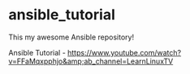 # ansible_tutorial

This my awesome Ansible repository!

Ansible Tutorial - https://www.youtube.com/watch?v=FFaMqxpphjo&amp;ab_channel=LearnLinuxTV
